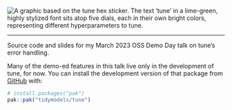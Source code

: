 
<!-- README.md is generated from README.Rmd. Please edit that file -->

![A graphic based on the tune hex sticker. The text ‘tune’ in a
lime-green, highly stylized font sits atop five dials, each in their own
bright colors, representing different hyperparameters to
tune.](tune_logo.png)

------------------------------------------------------------------------

Source code and slides for my March 2023 OSS Demo Day talk on tune’s
error handling.

Many of the demo-ed features in this talk live only in the development
of tune, for now. You can install the development version of that
package from [GitHub](https://github.com/) with:

``` r
# install.packages("pak")
pak::pak("tidymodels/tune")
```
